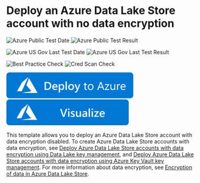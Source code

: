 # Deploy an Azure Data Lake Store account with no data encryption

![Azure Public Test Date](https://azurequickstartsservice.blob.core.windows.net/badges/101-data-lake-store-no-encryption/PublicLastTestDate.svg)
![Azure Public Test Result](https://azurequickstartsservice.blob.core.windows.net/badges/101-data-lake-store-no-encryption/PublicDeployment.svg)

![Azure US Gov Last Test Date](https://azurequickstartsservice.blob.core.windows.net/badges/101-data-lake-store-no-encryption/FairfaxLastTestDate.svg)
![Azure US Gov Last Test Result](https://azurequickstartsservice.blob.core.windows.net/badges/101-data-lake-store-no-encryption/FairfaxDeployment.svg)

![Best Practice Check](https://azurequickstartsservice.blob.core.windows.net/badges/101-data-lake-store-no-encryption/BestPracticeResult.svg)
![Cred Scan Check](https://azurequickstartsservice.blob.core.windows.net/badges/101-data-lake-store-no-encryption/CredScanResult.svg)

[![Deploy To Azure](https://raw.githubusercontent.com/Azure/azure-quickstart-templates/master/1-CONTRIBUTION-GUIDE/images/deploytoazure.svg?sanitize=true)]("https://portal.azure.com/#create/Microsoft.Template/uri/https%3A%2F%2Fraw.githubusercontent.com%2FAzure%2Fazure-quickstart-templates%2Fmaster%2F101-data-lake-store-no-encryption%2Fazuredeploy.json")  [![Visualize](https://raw.githubusercontent.com/Azure/azure-quickstart-templates/master/1-CONTRIBUTION-GUIDE/images/visualizebutton.svg?sanitize=true)]("http://armviz.io/#/?load=https%3A%2F%2Fraw.githubusercontent.com%2FAzure%2Fazure-quickstart-templates%2Fmaster%2F101-data-lake-store-no-encryption%2Fazuredeploy.json")

This template allows you to deploy an Azure Data Lake Store account with data encryption disabled. To create Azure Data Lake Store accounts with data encryption, see [Deploy Azure Data Lake Store accounts with data encryption using Data Lake key management](https://azure.microsoft.com/resources/templates/101-data-lake-store-encryption-adls/), and [Deploy Azure Data Lake Store accounts with data encryption using Azure Key Vault key management](https://azure.microsoft.com/resources/templates/101-data-lake-store-encryption-key-vault/). For more information about data encryption, see [Encryption of data in Azure Data Lake Store](https://docs.microsoft.com/azure/data-lake-store/data-lake-store-encryption).


